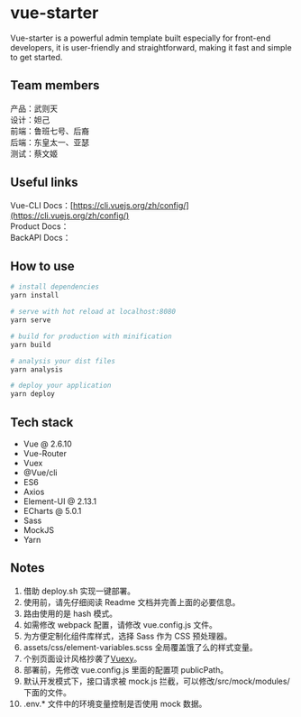 # vue-starter

Vue-starter is a powerful admin template built especially for front-end developers, it is user-friendly and straightforward, making it fast and simple to get started.

## Team members

产品：武则天  
设计：妲己  
前端：鲁班七号、后裔  
后端：东皇太一、亚瑟  
测试：蔡文姬

## Useful links

Vue-CLI Docs：[https://cli.vuejs.org/zh/config/](https://cli.vuejs.org/zh/config/)  
Product Docs：  
BackAPI Docs：

## How to use

```bash
# install dependencies
yarn install

# serve with hot reload at localhost:8080
yarn serve

# build for production with minification
yarn build

# analysis your dist files
yarn analysis

# deploy your application
yarn deploy

```

## Tech stack

- Vue @ 2.6.10
- Vue-Router
- Vuex
- @Vue/cli
- ES6
- Axios
- Element-UI @ 2.13.1
- ECharts @ 5.0.1
- Sass
- MockJS
- Yarn

## Notes

1. 借助 deploy.sh 实现一键部署。
2. 使用前，请先仔细阅读 Readme 文档并完善上面的必要信息。
3. 路由使用的是 hash 模式。
4. 如需修改 webpack 配置，请修改 vue.config.js 文件。
5. 为方便定制化组件库样式，选择 Sass 作为 CSS 预处理器。
6. assets/css/element-variables.scss 全局覆盖饿了么的样式变量。
7. 个别页面设计风格抄袭了[Vuexy](https://pixinvent.com/demo/vuexy-vuejs-admin-dashboard-template/landing/)。
8. 部署前，先修改 vue.config.js 里面的配置项 publicPath。
9. 默认开发模式下，接口请求被 mock.js 拦截，可以修改/src/mock/modules/下面的文件。
10. .env.* 文件中的环境变量控制是否使用 mock 数据。
